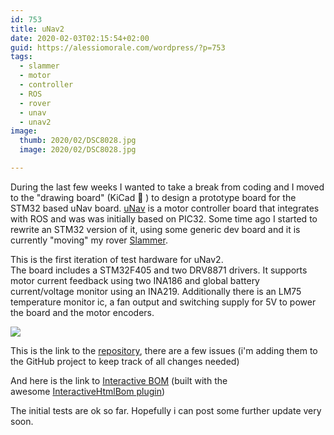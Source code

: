 ```yaml
---
id: 753
title: uNav2
date: 2020-02-03T02:15:54+02:00
guid: https://alessiomorale.com/wordpress/?p=753
tags:
  - slammer
  - motor
  - controller
  - ROS
  - rover
  - unav
  - unav2
image: 
  thumb: 2020/02/DSC8028.jpg
  image: 2020/02/DSC8028.jpg

---
```


During the last few weeks I wanted to take a break from coding and I moved to the "drawing board" (KiCad 🙂 ) to design a prototype board for the STM32 based uNav board. [uNav](https://github.com/officinerobotiche/unavPCB) is a motor controller board that integrates with ROS and was was initially based on PIC32. Some time ago I started to rewrite an STM32 version of it, using some generic dev board and it is currently "moving" my rover [Slammer](https://alessiomorale.com/wordpress/tag/slammer/).
<!--more-->

This is the first iteration of test hardware for uNav2.  
The board includes a STM32F405 and two DRV8871 drivers. It supports motor current feedback using two INA186 and global battery current/voltage monitor using an INA219. Additionally there is an LM75 temperature monitor ic, a fan output and switching supply for 5V to power the board and the motor encoders.

![](../../images/2020/02/DSC8028.jpg)

This is the link to the [repository](https://github.com/AlessioMorale/unav2_hardware/tree/master/integrated_board), there are a few issues (i'm adding them to the GitHub project to keep track of all changes needed)

And here is the link to [Interactive BOM](https://htmlpreview.github.io/?https://raw.githubusercontent.com/AlessioMorale/unav2_hardware/master/integrated_board/bom/ibom.html) (built with the awesome [InteractiveHtmlBom plugin](https://github.com/openscopeproject/InteractiveHtmlBom))

The initial tests are ok so far. Hopefully i can post some further update very soon.
